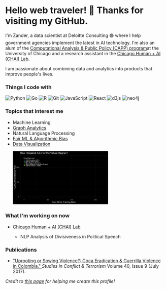 <h1> Hello web traveler! 🚀 Thanks for visiting my GitHub.</h1>
  
<p>
 I'm Zander, a data scientist at Deloitte Consulting 🟢 where I help government agencies implement the latest in AI technology. I'm also an alum of the  <a href = 'https://capp.uchicago.edu/'>Computational Analysis & Public Policy (CAPP) program<a>at the University of Chicago and a research assistant in the <a href='https://chicagohai.github.io/'>Chicago Human + AI (CHAI) Lab</a>.

I am passionate about combining data and analytics into products that improve people's lives.
</p>
<h3>Things I code with</h3>
<p>
  <img alt="Python" src = "https://img.shields.io/badge/-Python-3776AB?logo=python&logoColor=white&style=for-the-badge" />
  <img alt="Go" src = "https://img.shields.io/badge/-Go-3776AB?logo=go&logoColor=white&style=for-the-badge" />
  <img alt ="R" src = "https://img.shields.io/badge/-R-276DC3?logo=r&logoColor=white&style=for-the-badge&logoWidth=30" />
  <img alt="Git" src = "https://img.shields.io/badge/-Git-F05032?logo=git&logoColor=white&style=for-the-badge" />
  <img alt="JavaScript" src = "https://img.shields.io/badge/-JavaScript-F7DF1E?logo=javascript&logoColor=white&style=for-the-badge" />
  <img alt="React" src="https://img.shields.io/badge/-React-61DAFB?logo=react&logoColor=white&style=for-the-badge" />
  <img alt="d3js" src="https://img.shields.io/badge/-D3.js-F9A03C?logo=d3.js&logoColor=white&style=for-the-badge" />
  <img alt="neo4j" src = "https://img.shields.io/badge/-Neo4j-008CC1?logo=neo4j&logoColor=white&style=for-the-badge" />
</p>

<h3>Topics that interest me</h3>
<ul>
  <li>Machine Learning</li>
  <li>
    <a href = "https://github.com/zmwm37/aoty"> Graph Analytics</a>
  </li>
  <li>Natural Language Processing</li>
  <li> 
    <a href = "https://github.com/zmwm37/fair-ml">Fair ML & Algorithmic Bias</a>
   </li>
  <li>
    <a href='https://github.com/zmwm37/disaster-aid-dash'>Data Visualization</a>
  </li>
  <p>
    <img width="300" src="https://github.com/zmwm37/dataVizPractice/blob/master/runTrainingViz.gif">
  </p>
</ul>
 
  <h3>What I'm working on now</h3>
  <ul>
    <li><a href='https://chicagohai.github.io'>Chicago Human + AI (CHAI) Lab</a></li>
      <ul>
        <li>NLP Analysis of Divisiveness in Political Speech</li>
      </ul>
  </ul>
  
  <!-- 
  <h3>Recent Projects</h3> 
  <i>Many repos from school projects are private to follow academic integrity rules and respect intellectual property of professors. Code can be shared with prospective employers upon request</i>
  <ul>
    <li>Music Recommendation Algorithm</li>
    <li>NLP of Poltiical Tweets</li>
    <li>Polling Precinct Simualtion</li>
    <li>Recursive Treemap Algorithm Implementation</li>
    <li>Markov Models for Text Attribution</li>
    <li>Web Scraping & Web Crawlers with Beautiful Soup 💁🏻‍♂️ 🍜</li>
    <li>Basic Search Engine Backend with SQLite 🪶</li>
    <li>Record Linkage Algorithms</li>
    <li>Classification Algorithms - Decision Trees, K-Nearest Neighbors, Perceptrons, Logistic Regression</li>
    <li>Plotly Dash App</li>
    <li>REST Database API</li>
  </ul>
  -->
  
  <h3>Publications</h3>
  <ul>
    <li>
      <a href = "https://www.researchgate.net/publication/308536467_Uprooting_or_Sowing_Violence_Coca_Eradication_and_Guerrilla_Violence_in_Colombia">
        "Uprooting or Sowing Violence?: Coca Eradication & Guerrilla Violence in Colombia."
      </a> 
      <i> 
        Studies in Conflict & Terrorism
      </i>
      Volume 40, Issue 9 (July 2017). 
    </li>
  </ul>
  
  
  <i>Credit to <a href='https://github.com/abhisheknaiidu/awesome-github-profile-readme'>this page</a> for helping me create this profile!</i>
